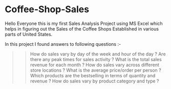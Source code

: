 # Coffee-Shop-Sales

Hello Everyone this is my first Sales Analysis Project using MS Excel which helps in figuring out the Sales of the Coffee Shops Established in various parts of United States.

In this project I found answers to following questions :-

>> How do sales vary by day of the week and hour of the day ?
>> Are there any peak times for sales activity ?
>> What is the total sales revenue for each month ?
>> How do sales vary across different store locations ?
>> What is the average price/order per person ?
>> Which products are the bestselling in terms of quantity and revenue ?
>> How do sales vary by product category and type ?
